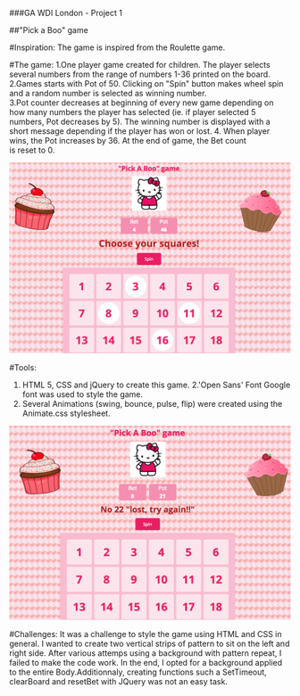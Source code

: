 
###GA WDI London - Project 1

##"Pick a Boo" game

#Inspiration:
The game is inspired from the Roulette game.

#The game: 
1.One player game created for children. The player selects several numbers from 
  the range of numbers 1-36 printed on the board.
2.Games starts with Pot of 50. Clicking on "Spin" button makes wheel spin and a 
  random number is selected as winning number.   
3.Pot counter decreases at beginning of every new game depending on how many
  numbers the player has selected (ie. if player selected 5 numbers, Pot decreases by 5).
  The winning number is displayed with a short message depending if the player has won or lost. 
4. When player wins, the Pot increases by 36. At the end of game, the Bet count  
   is reset to 0. 

![](./images/kitt.png)

#Tools:
1. HTML 5, CSS and jQuery to create this game.
2.'Open Sans' Font Google font was used to style the game. 
3. Several Animations (swing, bounce, pulse, flip) were created using the Animate.css 
   stylesheet.

![](./images/hello.png)


#Challenges:
It was a challenge to style the game using HTML and CSS in general. I wanted to create two vertical strips of pattern to sit on the left and right side. After various attemps using a background with pattern repeat, I failed to make the code work. In the end, I opted for a background applied to the entire Body.Additionnaly, creating functions such a SetTimeout, clearBoard and resetBet with JQuery was not an easy task.  
